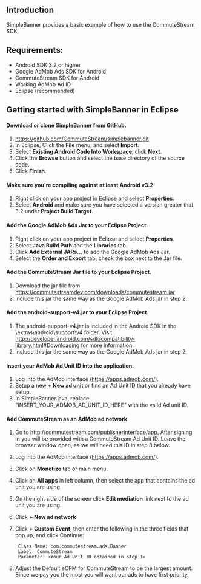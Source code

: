 ## Introduction
SimpleBanner provides a basic example of how to use the CommuteStream SDK.

## Requirements:
- Android SDK 3.2 or higher
- Google AdMob Ads SDK for Android
- CommuteStream SDK for Android
- Working AdMob Ad ID
- Eclipse (recommended)

## Getting started with SimpleBanner in Eclipse

#### Download or clone SimpleBanner from GitHub.
1. https://github.com/CommuteStream/simplebanner.git
2. In Eclipse, Click the **File** menu, and select **Import**.
3. Select **Existing Android Code Into Workspace**, click **Next**.
4. Click the **Browse** button and select the base directory of the source code. 
5. Click **Finish**.

#### Make sure you're compiling against at least Android v3.2 
1. Right click on your app project in Eclipse and select **Properties**.
2. Select **Android** and make sure you have selected a version greater that 3.2 under **Project Build Target**. 

#### Add the Google AdMob Ads Jar to your Eclipse Project.
1. Right click on your app project in Eclipse and select **Properties**.
2. Select **Java Build Path** and the **Libraries** tab. 
3. Click **Add External JARs...** to add the Google AdMob Ads Jar.
4. Select the **Order and Export** tab; check the box next to the Jar file.

#### Add the CommuteStream Jar file to your Eclipse Project.
1. Download the jar file from https://commutestreamdev.com/downloads/commutestream.jar
2. Include this jar the same way as the Google AdMob Ads jar in step 2.

#### Add the android-support-v4.jar to your Eclipse Project.
1. The android-support-v4.jar is included in the Android SDK in the \extras\android\support\v4 folder. Visit http://developer.android.com/sdk/compatibility-library.html#Downloading for more information.
2. Include this jar the same way as the Google AdMob Ads jar in step 2.
 
#### Insert your AdMob Ad Unit ID into the application.
1. Log into the AdMob interface (https://apps.admob.com/).
2. Setup a new **+ New ad unit** or find an Ad Unit ID that you already have setup.
3. In SimpleBanner.java, replace "INSERT_YOUR_ADMOB_AD_UNIT_ID_HERE" with the valid Ad unit ID.

#### Add CommuteStream as an AdMob ad network
1. Go to http://commutestream.com/publisherinterface/app. After signing in you will be provided with a CommuteStream Ad Unit ID. Leave the browser window open, as we will need this ID in step 8 below.
2. Log into the AdMob interface (https://apps.admob.com/).
3. Click on **Monetize** tab of main menu. 
4. Click on **All apps** in left column, then select the app that contains the ad unit you are using.
5. On the right side of the screen click **Edit mediation** link next to the ad unit you are using.
6. Click **+ New ad network**
7. Click **+ Custom Event**, then enter the following in the three fields that pop up, and click Continue:

        Class Name: com.commutestream.ads.Banner
        Label: CommuteStream
        Parameter: <Your Ad Unit ID obtained in step 1>
        
8. Adjust the Default eCPM for CommuteStream to be the largest amount. Since we pay you the most you will want our ads to have first priority.


